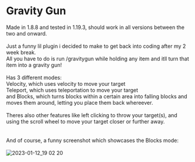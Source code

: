 # Gravity Gun

Made in 1.8.8 and tested in 1.19.3, should work in all versions between the two and onward.
<br><br>
Just a funny lil plugin i decided to make to get back into coding after my 2 week break.
<br>
All you have to do is run /gravitygun while holding any item and itll turn that item into a gravity gun!
<br><br>
Has 3 different modes:
<br>
Velocity, which uses velocity to move your target
<br>
Teleport, which uses teleportation to move your target
<br>
and Blocks, which turns blocks within a certain area into falling blocks and moves them around, letting you place them back whereever. 
<br><br>
Theres also other features like left clicking to throw your target(s), and using the scroll wheel to move your target closer or further away.
<br><br><br>
And of course, a funny screenshot which showcases the Blocks mode:
<br><br>
![2023-01-12_19 02 20](https://github.com/user-attachments/assets/d2d471af-ce45-4974-a63b-bbffb3c5b878)

